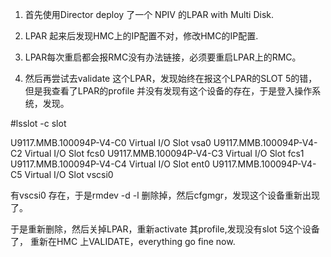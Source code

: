 1. 首先使用Director deploy 了一个 NPIV 的LPAR with Multi Disk.

2. LPAR 起来后发现HMC上的IP配置不对，修改HMC的IP配置.

3. LPAR每次重启都会报RMC没有办法链接，必须要重启LPAR上的RMC。

4. 然后再尝试去validate 这个LPAR，发现始终在报这个LPAR的SLOT 5的错，但是我查看了LPAR的profile 并没有发现有这个设备的存在，于是登入操作系统，发现。

\#lsslot -c slot

U9117.MMB.100094P-V4-C0 Virtual I/O Slot vsa0
U9117.MMB.100094P-V4-C2 Virtual I/O Slot fcs0
U9117.MMB.100094P-V4-C3 Virtual I/O Slot fcs1
U9117.MMB.100094P-V4-C4 Virtual I/O Slot ent0
U9117.MMB.100094P-V4-C5 Virtual I/O Slot vscsi0 

有vscsi0 存在，于是rmdev -d -l 删除掉，然后cfgmgr，发现这个设备重新出现了。

于是重新删除，然后关掉LPAR，重新activate 其profile,发现没有slot 5这个设备了， 重新在HMC 上VALIDATE，everything go fine now.

